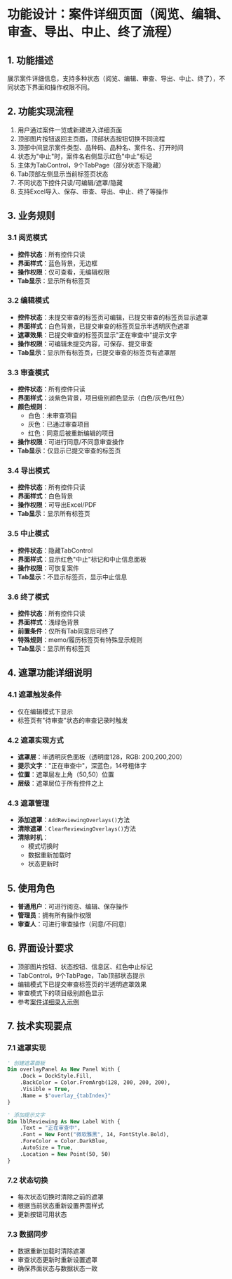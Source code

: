 # 功能设计：案件详细页面（阅览、编辑、审查、导出、中止、终了流程）

## 1. 功能描述
展示案件详细信息，支持多种状态（阅览、编辑、审查、导出、中止、终了），不同状态下界面和操作权限不同。

## 2. 功能实现流程
1. 用户通过案件一览或新建进入详细页面
2. 顶部图片按钮返回主页面，顶部状态按钮切换不同流程
3. 顶部中间显示案件类型、品种码、品种名、案件名、打开时间
4. 状态为"中止"时，案件名右侧显示红色"中止"标记
5. 主体为TabControl，9个TabPage（部分状态下隐藏）
6. Tab顶部左侧显示当前标签页状态
7. 不同状态下控件只读/可编辑/遮罩/隐藏
8. 支持Excel导入、保存、审查、导出、中止、终了等操作

## 3. 业务规则

### 3.1 阅览模式
- **控件状态**：所有控件只读
- **界面样式**：蓝色背景，无边框
- **操作权限**：仅可查看，无编辑权限
- **Tab显示**：显示所有标签页

### 3.2 编辑模式
- **控件状态**：未提交审查的标签页可编辑，已提交审查的标签页显示遮罩
- **界面样式**：白色背景，已提交审查的标签页显示半透明灰色遮罩
- **遮罩效果**：已提交审查的标签页显示"正在审查中"提示文字
- **操作权限**：可编辑未提交内容，可保存、提交审查
- **Tab显示**：显示所有标签页，已提交审查的标签页有遮罩层

### 3.3 审查模式
- **控件状态**：所有控件只读
- **界面样式**：淡紫色背景，项目级别颜色显示（白色/灰色/红色）
- **颜色规则**：
  - 白色：未审查项目
  - 灰色：已通过审查项目
  - 红色：同意后被重新编辑的项目
- **操作权限**：可进行同意/不同意审查操作
- **Tab显示**：仅显示已提交审查的标签页

### 3.4 导出模式
- **控件状态**：所有控件只读
- **界面样式**：白色背景
- **操作权限**：可导出Excel/PDF
- **Tab显示**：显示所有标签页

### 3.5 中止模式
- **控件状态**：隐藏TabControl
- **界面样式**：显示红色"中止"标记和中止信息面板
- **操作权限**：可恢复案件
- **Tab显示**：不显示标签页，显示中止信息

### 3.6 终了模式
- **控件状态**：所有控件只读
- **界面样式**：浅绿色背景
- **前置条件**：仅所有Tab同意后可终了
- **特殊规则**：memo/履历标签页有特殊显示规则
- **Tab显示**：显示所有标签页

## 4. 遮罩功能详细说明

### 4.1 遮罩触发条件
- 仅在编辑模式下显示
- 标签页有"待审查"状态的审查记录时触发

### 4.2 遮罩实现方式
- **遮罩层**：半透明灰色面板（透明度128，RGB: 200,200,200）
- **提示文字**："正在审查中"，深蓝色，14号粗体字
- **位置**：遮罩层左上角（50,50）位置
- **层级**：遮罩层位于所有控件之上

### 4.3 遮罩管理
- **添加遮罩**：`AddReviewingOverlays()`方法
- **清除遮罩**：`ClearReviewingOverlays()`方法
- **清除时机**：
  - 模式切换时
  - 数据重新加载时
  - 状态更新时

## 5. 使用角色
- **普通用户**：可进行阅览、编辑、保存操作
- **管理员**：拥有所有操作权限
- **审查人**：可进行审查操作（同意/不同意）

## 6. 界面设计要求
- 顶部图片按钮、状态按钮、信息区、红色中止标记
- TabControl，9个TabPage，Tab顶部状态提示
- 编辑模式下已提交审查标签页的半透明遮罩效果
- 审查模式下的项目级别颜色显示
- 参考[案件详细录入示例](./UIDesign/案件详细录入示例.html)

## 7. 技术实现要点

### 7.1 遮罩实现
```vb
' 创建遮罩面板
Dim overlayPanel As New Panel With {
    .Dock = DockStyle.Fill,
    .BackColor = Color.FromArgb(128, 200, 200, 200),
    .Visible = True,
    .Name = $"overlay_{tabIndex}"
}

' 添加提示文字
Dim lblReviewing As New Label With {
    .Text = "正在审查中",
    .Font = New Font("微软雅黑", 14, FontStyle.Bold),
    .ForeColor = Color.DarkBlue,
    .AutoSize = True,
    .Location = New Point(50, 50)
}
```

### 7.2 状态切换
- 每次状态切换时清除之前的遮罩
- 根据当前状态重新设置界面样式
- 更新按钮可用状态

### 7.3 数据同步
- 数据重新加载时清除遮罩
- 审查状态更新时重新设置遮罩
- 确保界面状态与数据状态一致 